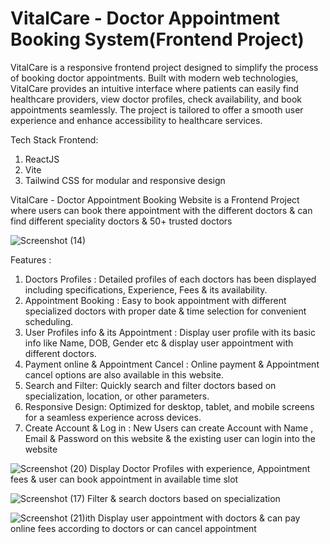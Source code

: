 # VitalCare - Doctor Appointment Booking System(Frontend Project)

VitalCare is a responsive frontend project designed to simplify the process of booking doctor appointments. Built with modern web technologies, VitalCare provides an intuitive interface where patients can easily find healthcare providers, view doctor profiles, check availability, and book appointments seamlessly. The project is tailored to offer a smooth user experience and enhance accessibility to healthcare services.

Tech Stack
Frontend:
1) ReactJS
2) Vite
3) Tailwind CSS for modular and responsive design

VitalCare - Doctor Appointment Booking Website is a Frontend Project where users can book there appointment with the different doctors & can find different speciality doctors & 50+ trusted doctors 

![Screenshot (14)](https://github.com/user-attachments/assets/09cbd610-eb88-4ea7-bdd4-392f75837b6e)


Features :
1) Doctors Profiles : Detailed profiles of each doctors has been displayed including specifications, Experience, Fees & its availability.
2) Appointment Booking : Easy to book appointment with different specialized doctors with proper date & time selection for convenient scheduling.
3) User Profiles info & its Appointment : Display user profile with its basic info like Name, DOB, Gender etc & display user appointment with different doctors.
4) Payment online & Appointment Cancel : Online payment & Appointment cancel options are also available in this website.
5) Search and Filter: Quickly search and filter doctors based on specialization, location, or other parameters.
6) Responsive Design: Optimized for desktop, tablet, and mobile screens for a seamless experience across devices.
7) Create Account & Log in : New Users can create Account with Name , Email & Password on this website & the existing user can login into the website


![Screenshot (20)](https://github.com/user-attachments/assets/3c39282c-dbe2-4ac6-a708-9a9f14a38660)
   Display Doctor Profiles with experience, Appointment fees & user can book appointment in available time slot




![Screenshot (17)](https://github.com/user-attachments/assets/8e71f3a4-bc5e-4858-aeb1-0bce259990ad)
   Filter & search doctors based on specialization

![Screenshot (21)](https://github.com/user-attachments/assets/ef034bb8-fdee-454b-bf9a-4eb2a6bc814d)ith
    Display user appointment with doctors & can pay online fees according to doctors or can cancel appointment 


